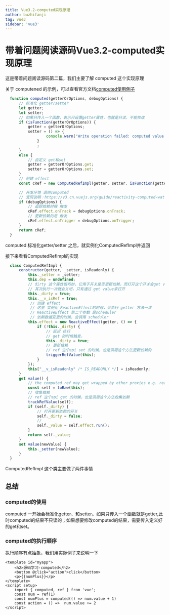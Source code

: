 ```yaml
---
title: Vue3.2-computed实现原理
author: buzhifanji
tag: vue3
sidebar: 'vue3'
---
```


# 带着问题阅读源码Vue3.2-computed实现原理

这是带着问题阅读源码第二篇，我们主要了解 computed 这个实现原理

关于 computened 的示例，可以查看官方文档[computed使用例子](https://v3.cn.vuejs.org/api/computed-watch-api.html#computed)

```js
  function computed(getterOrOptions, debugOptions) {
      // 标准化 getter/setter
      let getter;
      let setter;
      // 如果只传入一个函数，表示只设置getter属性，也就是只读，不能修改
      if (isFunction(getterOrOptions)) {
          getter = getterOrOptions;
          setter = () => {
                  console.warn('Write operation failed: computed value is readonly');
              }
              ;
      }
      else {
          // 自定义 get和set
          getter = getterOrOptions.get;
          setter = getterOrOptions.set;
      }
      // 创建 effect
      const cRef = new ComputedRefImpl(getter, setter, isFunction(getterOrOptions) || !getterOrOptions.set);

      // 开发环境 调用computed
      // 官网说明：https://v3.cn.vuejs.org/guide/reactivity-computed-watchers.html#%E8%B0%83%E8%AF%95-computed
      if (debugOptions) {
          // 追踪依赖时候 触发
          cRef.effect.onTrack = debugOptions.onTrack;
          // 更新依赖的是 触发
          cRef.effect.onTrigger = debugOptions.onTrigger;
      }
      return cRef;
  }
```
computed 标准化getter/setter 之后，就实例化ComputedRefImpl并返回

接下来看看ComputedRefImpl的实现

```js
  class ComputedRefImpl {
      constructor(getter, _setter, isReadonly) {
          this._setter = _setter;
          this.dep = undefined;
          // dirty 这个属性很巧妙，它用于开关是否更新依赖，而打开这个开关会get value 的时候触发的，
          // 其次执行一次就会关闭，只有通过 get value来打开
          this._dirty = true;
          this.__v_isRef = true;
           // 创建 effect
           // 这里 实例化 ReactiveEffect的时候，会执行 getter 方法一次
           // ReactiveEffect 第二个参数 是scheduler
           // 依赖数据变更的时候，会调用 scheduler
          this.effect = new ReactiveEffect(getter, () => {
              if (!this._dirty) {
                  // 延迟 执行
                  // get 的时候触发，
                  this._dirty = true;
                  // 更新依赖
                  // ref 这个api set 的时候，也是调用这个方法更新依赖的
                  triggerRefValue(this);
              }
          });
          this["__v_isReadonly" /* IS_READONLY */] = isReadonly;
      }
      get value() {
          // the computed ref may get wrapped by other proxies e.g. readonly() #3376
          const self = toRaw(this);
          // 收集依赖
          // ref 这个api get 的时候，也是调用这个方法收集依赖
          trackRefValue(self);
          if (self._dirty) {
              // 打开更新依赖的开关
              self._dirty = false;
              //
              self._value = self.effect.run();
          }
          return self._value;
      }
      set value(newValue) {
          this._setter(newValue);
      }
  }
```
ComputedRefImpl 这个类主要做了两件事情
## 总结

### computed的使用

computed 一开始会标准化getter、和setter。如果只传入一个函数就是getter,此时computed的结果不只读的；如果想要修改computed的结果，需要传入定义好的get和set。

### computed的执行顺序

执行顺序有点抽象，我们用实际例子来说明一下

```vue
<template id="myapp">
    <h2>源码学习-computed</h2>
    <button @click="action">click</button>
    <p>{{numPlus}}</p>
</template>
<script setup>
    import { computed, ref } from 'vue';
    const num = ref(1)
    const numPlus = computed(() => num.value + 1)
    const action = () =>  num.value += 2
</script>
```

